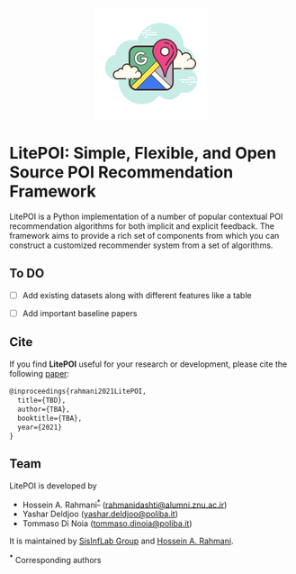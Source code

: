 <!-- ![logo](./imgs/logo-map.png) -->

<p align="center">
  <img src="./imgs/logo-map.png">
</p>

# LitePOI: Simple, Flexible, and Open Source POI Recommendation Framework

LitePOI is a Python implementation of a number of popular contextual POI recommendation algorithms for both implicit and explicit feedback. The framework aims to provide a rich set of components from which you can construct a customized recommender system from a set of algorithms.

## To DO
- [ ] Add existing datasets along with different features like a table
- [ ] Add important baseline papers


## Cite

If you find **LitePOI** useful for your research or development, please cite the following [paper](https://arxiv.org/):

```
@inproceedings{rahmani2021LitePOI,
  title={TBD},
  author={TBA},
  booktitle={TBA},
  year={2021}
}
```

## Team
LitePOI is developed by
* Hossein A. Rahmani<sup id="a1">[*](#f1)</sup> (rahmanidashti@alumni.znu.ac.ir)
* Yashar Deldjoo (yashar.deldjoo@poliba.it)
* Tommaso Di Noia (tommaso.dinoia@poliba.it)

It is maintained by [SisInfLab Group](http://sisinflab.poliba.it/) and [Hossein A. Rahmani](https://rahmanidashti.github.io/).

<b id="f1"><sup>*</sup></b> Corresponding authors
